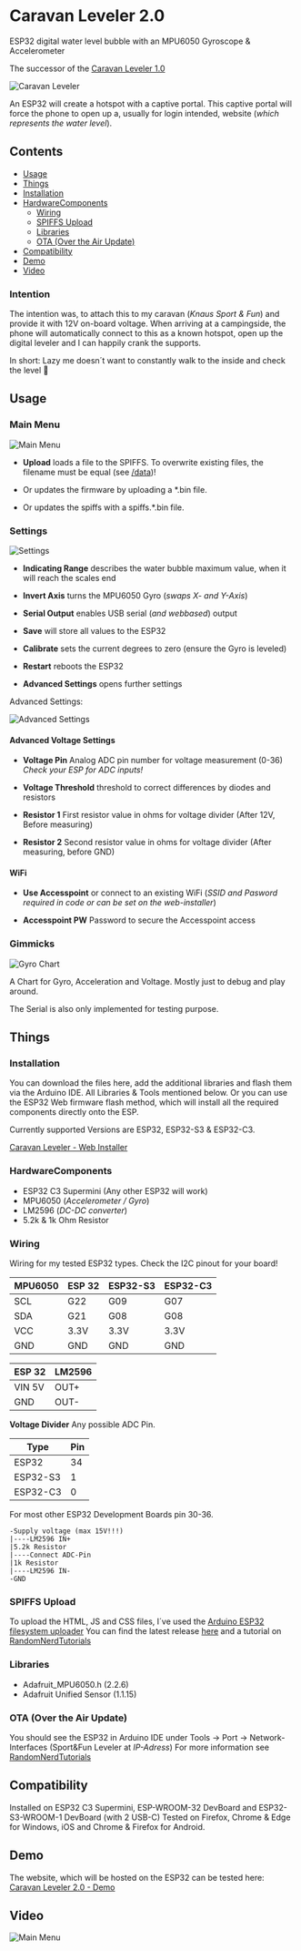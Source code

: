 # Caravan Leveler 2.0
ESP32 digital water level bubble with an MPU6050 Gyroscope & Accelerometer

The successor of the [Caravan Leveler 1.0](https://github.com/HerrRiebmann/Caravan_Leveler)

![Caravan Leveler](/Images/Leveler.png)

An ESP32 will create a hotspot with a captive portal.
This captive portal will force the phone to open up a, usually for login intended, website (_which represents the water level_).

## Contents
* [Usage](#usage)
* [Things](#Things)
* [Installation](#Installation)
* [HardwareComponents](#HardwareComponents)
  * [Wiring](#Wiring)
  * [SPIFFS Upload](#SPIFFS-Upload)
  * [Libraries](#Libraries)
  * [OTA (Over the Air Update)](#OTA-Over-the-Air-Update)
* [Compatibility](#Compatibility)
* [Demo](#Demo)
* [Video](#Video)

### Intention
The intention was, to attach this to my caravan (_Knaus Sport & Fun_) and provide it with 12V on-board voltage.
When arriving at a campingside, the phone will automatically connect to this as a known hotspot, open up the digital leveler and I can happily crank the supports.

In short: Lazy me doesn´t want to constantly walk to the inside and check the level &#129335;

## Usage

### Main Menu

![Main Menu](/Images/MainMenu.png)

 * **Upload** loads a file to the SPIFFS. To overwrite existing files, the filename must be equal (see [/data](https://github.com/HerrRiebmann/Caravan_Leveler_2/tree/main/Caravan_Leveler_2/data))!

  * Or updates the firmware by uploading a *.bin file.
  * Or updates the spiffs with a spiffs.*.bin file.


### Settings

![Settings](/Images/Settings.png)

 * **Indicating Range** describes the water bubble maximum value, when it will reach the scales end

 * **Invert Axis** turns the MPU6050 Gyro (_swaps X- and Y-Axis_)

 * **Serial Output** enables USB serial (_and webbased_) output 

 * **Save** will store all values to the ESP32

 * **Calibrate** sets the current degrees to zero (ensure the Gyro is leveled)

 * **Restart** reboots the ESP32

 * **Advanced Settings** opens further settings

Advanced Settings:

![Advanced Settings](/Images/AdvancedSettings.png)
#### Advanced Voltage Settings

 * **Voltage Pin** Analog ADC pin number for voltage measurement (0-36) *Check your ESP for ADC inputs!*

 * **Voltage Threshold** threshold to correct differences by diodes and resistors

 * **Resistor 1** First resistor value in ohms for voltage divider (After 12V, Before measuring)

 * **Resistor 2** Second resistor value in ohms for voltage divider (After measuring, before GND)

#### WiFi

 * **Use Accesspoint** or connect to an existing WiFi (_SSID and Pasword required in code or can be set on the web-installer_)

 * **Accesspoint PW** Password to secure the Accesspoint access

### Gimmicks

![Gyro Chart](/Images/GyroChart.png)

A Chart for Gyro, Acceleration and Voltage. Mostly just to debug and play around.

The Serial is also only implemented for testing purpose.


## Things
### Installation
You can download the files here, add the additional libraries and flash them via the Arduino IDE. All Libraries & Tools mentioned below.
Or you can use the ESP32 Web firmware flash method, which will install all the required components directly onto the ESP.

Currently supported Versions are ESP32, ESP32-S3 & ESP32-C3.

[Caravan Leveler - Web Installer](https://trib.free.nf)

### HardwareComponents
* ESP32 C3 Supermini (Any other ESP32 will work)
* MPU6050 (_Accelerometer / Gyro_)
* LM2596 (_DC-DC converter_)
* 5.2k & 1k Ohm Resistor

### Wiring
Wiring for my tested ESP32 types. Check the I2C pinout for your board!

 MPU6050 | ESP 32 | ESP32-S3 | ESP32-C3
 -------- |-------|-------|-------
 SCL | G22 | G09 | G07
 SDA | G21 | G08 | G08
 VCC | 3.3V | 3.3V | 3.3V
 GND | GND | GND | GND

 

ESP 32 | LM2596
------- | --------
VIN 5V | OUT+
GND | OUT-

**Voltage Divider**
Any possible ADC Pin.

 Type | Pin
  ----- | -----
  ESP32 | 34
  ESP32-S3 | 1
  ESP32-C3 | 0

For most other ESP32 Development Boards pin 30-36.

```
-Supply voltage (max 15V!!!)
|----LM2596 IN+
|5.2k Resistor
|----Connect ADC-Pin
|1k Resistor
|----LM2596 IN-
-GND
```

### SPIFFS Upload
To upload the HTML, JS and CSS files, I´ve used the [Arduino ESP32 filesystem uploader](https://github.com/me-no-dev/arduino-esp32fs-plugin)
You can find the latest release [here](https://github.com/me-no-dev/arduino-esp32fs-plugin/releases/) and a tutorial on [RandomNerdTutorials](https://randomnerdtutorials.com/install-esp32-filesystem-uploader-arduino-ide/)

### Libraries
* Adafruit_MPU6050.h (2.2.6)
* Adafruit Unified Sensor (1.1.15)


### OTA (Over the Air Update)
You should see the ESP32 in Arduino IDE under Tools -> Port -> Network-Interfaces (Sport&Fun Leveler at _IP-Adress_)
For more information see [RandomNerdTutorials](https://randomnerdtutorials.com/esp32-over-the-air-ota-programming/)

## Compatibility
Installed on ESP32 C3 Supermini, ESP-WROOM-32 DevBoard and ESP32-S3-WROOM-1 DevBoard (with 2 USB-C)
Tested on Firefox, Chrome & Edge for Windows, iOS and Chrome & Firefox for Android.

## Demo
The website, which will be hosted on the ESP32 can be tested here:
[Caravan Leveler 2.0 - Demo](https://trib.free.nf/CaravanLevelerDemo/index.html)

## Video
![Main Menu](/Images/CaravanLeveler.gif)
